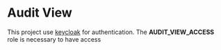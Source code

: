 # Audit View

This project use [keycloak](http://keycloak.org) for authentication. 
The **AUDIT_VIEW_ACCESS** role is necessary to have access